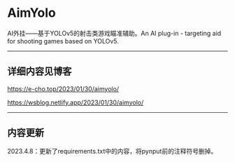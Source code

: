 # AimYolo
AI外挂——基于YOLOv5的射击类游戏瞄准辅助。An AI plug-in - targeting aid for shooting games based on YOLOv5.

---
## 详细内容见博客
https://e-cho.top/2023/01/30/aimyolo/  

https://wsblog.netlify.app/2023/01/30/aimyolo/

---
## 内容更新
2023.4.8：更新了requirements.txt中的内容，将pynput前的注释符号删掉。

